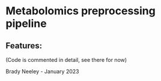 # Metabolomics preprocessing pipeline

## Features:
(Code is commented in detail, see there for now)

Brady Neeley - January 2023
